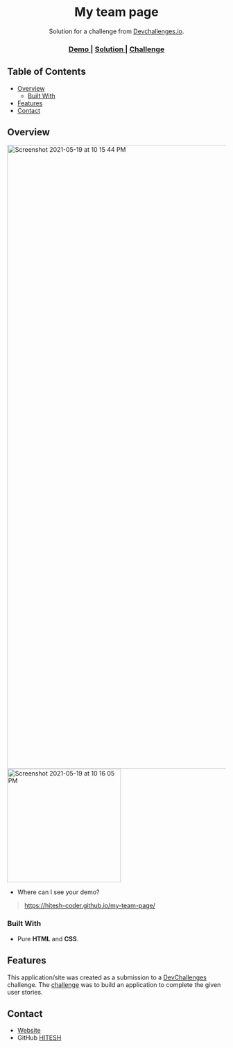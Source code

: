 <!-- Please update value in the {}  -->

<h1 align="center">My team page</h1>

<div align="center">
   Solution for a challenge from  <a href="http://devchallenges.io" target="_blank">Devchallenges.io</a>.
</div>

<div align="center">
  <h3>
    <a href="https://hitesh-coder.github.io/my-team-page/">
      Demo
    </a>
    <span> | </span>
    <a href="https://github.com/hitesh-coder/my-team-page">
      Solution
    </a>
    <span> | </span>
    <a href="https://devchallenges.io/challenges/hhmesazsqgKXrTkYkt0U">
      Challenge
    </a>
  </h3>
</div>

<!-- TABLE OF CONTENTS -->

## Table of Contents

- [Overview](#overview)
  - [Built With](#built-with)
- [Features](#features)
- [Contact](#contact)

<!-- OVERVIEW -->

## Overview

<img width="1440" alt="Screenshot 2021-05-19 at 10 15 44 PM" src="https://user-images.githubusercontent.com/58116679/118852056-075b0700-b8f0-11eb-9a33-34c96e3f4856.png">

<img width="262" alt="Screenshot 2021-05-19 at 10 16 05 PM" src="https://user-images.githubusercontent.com/58116679/118852072-0c1fbb00-b8f0-11eb-802d-0da5ec620aa6.png">

- Where can I see your demo?
> https://hitesh-coder.github.io/my-team-page/

### Built With

<!-- This section should list any major frameworks that you built your project using. Here are a few examples.-->

- Pure **HTML** and **CSS**.

## Features

<!-- List the features of your application or follow the template. Don't share the figma file here :) -->

This application/site was created as a submission to a [DevChallenges](https://devchallenges.io/challenges) challenge. The [challenge](https://devchallenges.io/challenges/hhmesazsqgKXrTkYkt0U) was to build an application to complete the given user stories.

## Contact

- [Website](https://hitesh-coder.github.io/my-team-page/)
- GitHub [HITESH](https://github.com/hitesh-coder)
